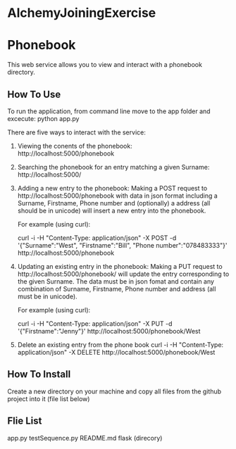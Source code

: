 # AlchemyJoiningExercise

Phonebook
=========

This web service allows you to view and interact with a phonebook directory. 


How To Use
----------

To run the application, from command line move to the app folder and excecute:
python app.py

There are five ways to interact with the service:

1. Viewing the conents of the phonebook: 
	http://localhost:5000/phonebook

2. Searching the phonebook for an entry matching a given Surname: 
	http://localhost:5000/<Surname>

3. Adding a new entry to the phonebook: 
	Making a POST request to http://localhost:5000/phonebook with data in json
	format including a Surname, Firstname, Phone number and (optionally) a 
	address (all should be in unicode) will insert a new entry into the phonebook. 
	
	For example (using curl):
	
	curl -i -H "Content-Type: application/json" -X POST -d '{"Surname":"West", 
	"Firstname":"Bill", "Phone number":"078483333"}' http://localhost:5000/phonebook

4. Updating an existing entry in the phonebook:
	Making a PUT request to http://localhost:5000/phonebook/<Surname> will update
	the entry corresponding to the given Surname. The data must be in json fomat
	and contain any combination of Surname, Firstname, Phone number and address 
	(all must be in unicode).

	For example (using curl):

	curl -i -H "Content-Type: application/json" -X PUT -d '{"Firstname":"Jenny"}' 
	http://localhost:5000/phonebook/West	

5. Delete an existing entry from the phone book
	curl -i -H "Content-Type: application/json" -X DELETE http://localhost:5000/phonebook/West


How To Install
--------------

Create a new directory on your machine and copy all files from the github project
into it (file list below)


Flie List
---------

app.py
testSequence.py
README.md
flask (direcory)

